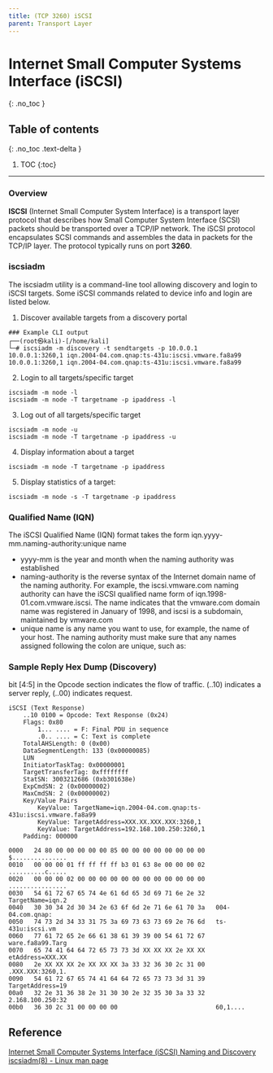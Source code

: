 ```yaml
---
title: (TCP 3260) iSCSI
parent: Transport Layer
---
```


# Internet Small Computer Systems Interface (iSCSI)
{: .no_toc }

## Table of contents
{: .no_toc .text-delta }

1. TOC
{:toc}

---

### Overview
<b>ISCSI</b> (Internet Small Computer System Interface) is a transport layer protocol that describes how Small Computer System Interface (SCSI) packets should be transported over a TCP/IP network. The iSCSI protocol encapsulates SCSI commands and assembles the data in packets for the TCP/IP layer. The protocol typically runs on port <b>3260</b>. 

### iscsiadm
The iscsiadm utility is a command-line tool allowing discovery and login to iSCSI targets. Some iSCSI commands related to device info and login are listed below.

1. Discover available targets from a discovery portal
```
### Example CLI output
┌──(root㉿kali)-[/home/kali]
└─# iscsiadm -m discovery -t sendtargets -p 10.0.0.1                                   
10.0.0.1:3260,1 iqn.2004-04.com.qnap:ts-431u:iscsi.vmware.fa8a99
10.0.0.1:3260,1 iqn.2004-04.com.qnap:ts-431u:iscsi.vmware.fa8a99
```

2. Login to all targets/specific target
```
iscsiadm -m node -l
iscsiadm -m node -T targetname -p ipaddress -l
```

3. Log out of all targets/specific target
```
iscsiadm -m node -u
iscsiadm -m node -T targetname -p ipaddress -u
```

4. Display information about a target
```
iscsiadm -m node -T targetname -p ipaddress
```

5. Display statistics of a target:
```
iscsiadm -m node -s -T targetname -p ipaddress
```

### Qualified Name (IQN)
The iSCSI Qualified Name (IQN) format takes the form iqn.yyyy-mm.naming-authority:unique name
- yyyy-mm is the year and month when the naming authority was established
- naming-authority is the reverse syntax of the Internet domain name of the naming authority. For example, the iscsi.vmware.com naming authority can have the iSCSI qualified name form of iqn.1998-01.com.vmware.iscsi. The name indicates that the vmware.com domain name was registered in January of 1998, and iscsi is a subdomain, maintained by vmware.com
- unique name is any name you want to use, for example, the name of your host. The naming authority must make sure that any names assigned following the colon are unique, such as:

### Sample Reply Hex Dump (Discovery)
bit [4:5] in the Opcode section indicates the flow of traffic. (..10) indicates a server reply, (..00) indicates request.
```
iSCSI (Text Response) 
    ..10 0100 = Opcode: Text Response (0x24)
    Flags: 0x80
        1... .... = F: Final PDU in sequence
        .0.. .... = C: Text is complete
    TotalAHSLength: 0 (0x00)
    DataSegmentLength: 133 (0x00000085)
    LUN
    InitiatorTaskTag: 0x00000001
    TargetTransferTag: 0xffffffff
    StatSN: 3003212686 (0xb301638e)
    ExpCmdSN: 2 (0x00000002)
    MaxCmdSN: 2 (0x00000002)
    Key/Value Pairs
        KeyValue: TargetName=iqn.2004-04.com.qnap:ts-431u:iscsi.vmware.fa8a99
        KeyValue: TargetAddress=XXX.XX.XXX.XXX:3260,1
        KeyValue: TargetAddress=192.168.100.250:3260,1
    Padding: 000000

0000   24 80 00 00 00 00 00 85 00 00 00 00 00 00 00 00   $...............
0010   00 00 00 01 ff ff ff ff b3 01 63 8e 00 00 00 02   ..........c.....
0020   00 00 00 02 00 00 00 00 00 00 00 00 00 00 00 00   ................
0030   54 61 72 67 65 74 4e 61 6d 65 3d 69 71 6e 2e 32   TargetName=iqn.2
0040   30 30 34 2d 30 34 2e 63 6f 6d 2e 71 6e 61 70 3a   004-04.com.qnap:
0050   74 73 2d 34 33 31 75 3a 69 73 63 73 69 2e 76 6d   ts-431u:iscsi.vm
0060   77 61 72 65 2e 66 61 38 61 39 39 00 54 61 72 67   ware.fa8a99.Targ
0070   65 74 41 64 64 72 65 73 73 3d XX XX XX 2e XX XX   etAddress=XXX.XX
0080   2e XX XX XX 2e XX XX XX 3a 33 32 36 30 2c 31 00   .XXX.XXX:3260,1.
0090   54 61 72 67 65 74 41 64 64 72 65 73 73 3d 31 39   TargetAddress=19
00a0   32 2e 31 36 38 2e 31 30 30 2e 32 35 30 3a 33 32   2.168.100.250:32
00b0   36 30 2c 31 00 00 00 00                           60,1....
```

## Reference
[Internet Small Computer Systems Interface (iSCSI) Naming and Discovery](https://datatracker.ietf.org/doc/html/rfc3721#page-5)<br>
[iscsiadm(8) - Linux man page](https://linux.die.net/man/8/iscsiadm)